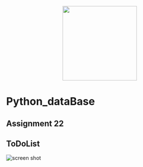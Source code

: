 <p align="center"><a href="https://www.sqlite.org" target="_blank"><img src="https://www.sqlite.org/images/sqlite370_banner.gif" width="200"></a></p><p></p>

# Python_dataBase

## Assignment 22
## **ToDoList**
![screen shot](https://raw.githubusercontent.com/Mohammadnematizade/Python_dataBase/main/Assignment%2022/1.png)
